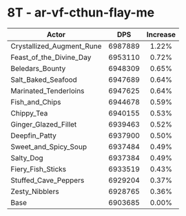 # 8T - ar-vf-cthun-flay-me
| Actor | DPS | Increase |
|---|:---:|:---:|
|Crystallized_Augment_Rune|6987889|1.22%|
|Feast_of_the_Divine_Day|6953110|0.72%|
|Beledars_Bounty|6948309|0.65%|
|Salt_Baked_Seafood|6947689|0.64%|
|Marinated_Tenderloins|6947625|0.64%|
|Fish_and_Chips|6944678|0.59%|
|Chippy_Tea|6940155|0.53%|
|Ginger_Glazed_Fillet|6939463|0.52%|
|Deepfin_Patty|6937900|0.50%|
|Sweet_and_Spicy_Soup|6937484|0.49%|
|Salty_Dog|6937384|0.49%|
|Fiery_Fish_Sticks|6933519|0.43%|
|Stuffed_Cave_Peppers|6929204|0.37%|
|Zesty_Nibblers|6928765|0.36%|
|Base|6903685|0.00%|
